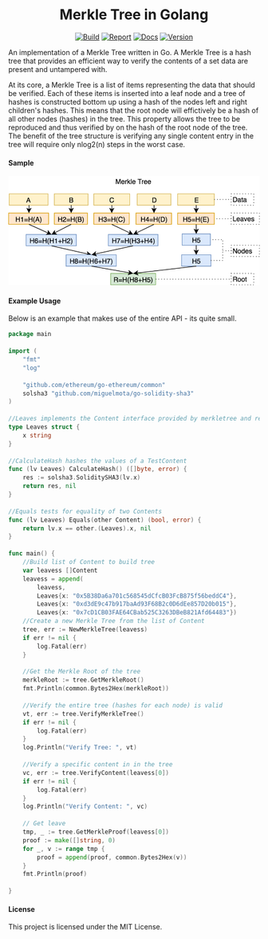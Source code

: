 <h1 align="center">Merkle Tree in Golang</h1>
<p align="center">
<a href="https://travis-ci.org/cbergoon/merkletree"><img src="https://travis-ci.org/cbergoon/merkletree.svg?branch=master" alt="Build"></a>
<a href="https://goreportcard.com/report/github.com/cbergoon/merkletree"><img src="https://goreportcard.com/badge/github.com/cbergoon/merkletree?1=1" alt="Report"></a>
<a href="https://godoc.org/github.com/cbergoon/merkletree"><img src="https://img.shields.io/badge/godoc-reference-brightgreen.svg" alt="Docs"></a>
<a href="#"><img src="https://img.shields.io/badge/version-0.1.0-brightgreen.svg" alt="Version"></a>
</p>

An implementation of a Merkle Tree written in Go. A Merkle Tree is a hash tree that provides an efficient way to verify
the contents of a set data are present and untampered with.

At its core, a Merkle Tree is a list of items representing the data that should be verified. Each of these items
is inserted into a leaf node and a tree of hashes is constructed bottom up using a hash of the nodes left and
right children's hashes. This means that the root node will effictively be a hash of all other nodes (hashes) in
the tree. This property allows the tree to be reproduced and thus verified by on the hash of the root node
of the tree. The benefit of the tree structure is verifying any single content entry in the tree will require only
nlog2(n) steps in the worst case.

#### Sample
![merkletree](merkle.png)


#### Example Usage
Below is an example that makes use of the entire API - its quite small.
```go
package main

import (
	"fmt"
	"log"

	"github.com/ethereum/go-ethereum/common"
	solsha3 "github.com/miguelmota/go-solidity-sha3"
)

//Leaves implements the Content interface provided by merkletree and represents the content stored in the tree.
type Leaves struct {
	x string
}

//CalculateHash hashes the values of a TestContent
func (lv Leaves) CalculateHash() ([]byte, error) {
	res := solsha3.SoliditySHA3(lv.x)
	return res, nil
}

//Equals tests for equality of two Contents
func (lv Leaves) Equals(other Content) (bool, error) {
	return lv.x == other.(Leaves).x, nil
}

func main() {
	//Build list of Content to build tree
	var leavess []Content
	leavess = append(
		leavess,
		Leaves{x: "0x5B38Da6a701c568545dCfcB03FcB875f56beddC4"},
		Leaves{x: "0xd3dE9c47b917baAd93F68B2c0D6dEe857D20b015"},
		Leaves{x: "0x7cD1CB03FAE64CBab525C3263DBeB821Afd64483"})
	//Create a new Merkle Tree from the list of Content
	tree, err := NewMerkleTree(leavess)
	if err != nil {
		log.Fatal(err)
	}

	//Get the Merkle Root of the tree
	merkleRoot := tree.GetMerkleRoot()
	fmt.Println(common.Bytes2Hex(merkleRoot))

	//Verify the entire tree (hashes for each node) is valid
	vt, err := tree.VerifyMerkleTree()
	if err != nil {
		log.Fatal(err)
	}
	log.Println("Verify Tree: ", vt)

	//Verify a specific content in in the tree
	vc, err := tree.VerifyContent(leavess[0])
	if err != nil {
		log.Fatal(err)
	}
	log.Println("Verify Content: ", vc)

	// Get leave
	tmp, _ := tree.GetMerkleProof(leavess[0])
	proof := make([]string, 0)
	for _, v := range tmp {
		proof = append(proof, common.Bytes2Hex(v))
	}
	fmt.Println(proof)

}

```

#### License
This project is licensed under the MIT License.
